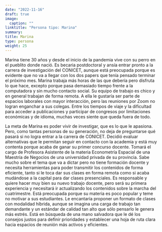 ```yaml
---
date: "2022-11-16"
draft: true
image:
  caption: ""
linktitle: "Persona tipo: Marina"
summary: 
title: Marina
type: persona
weight: 25
---
```


Marina tiene 30 años y desde el inicio de la pandemia vive con su perro en el pueblito donde nació. Es becaria postdoctoral y ansía entrar pronto a la carrera de investigación del CONICET, aunque está preocupada porque es evidente que no va a llegar con los dos papers que tenía pensado terminar el próximo mes. Marina trabaja más horas de las que debería pero disfruta lo que hace, excepto porque pasa demasiado tiempo frente a la computadora y sin mucho contacto social. Su equipo de trabajo es chico y en general trabajan de forma remota. A ella le gustaría ser parte de espacios laborales con mayor interacción, pero las reuniones por Zoom no logran enganchar a sus colegas. Entre los tiempos de viaje y la dificultad para acceder a publicaciones y participar de congresos por limitaciones económicas y de idioma, muchas veces siente que queda fuera de todo.

La meta de Marina es poder vivir de investigar, que es lo que le apasiona. Pero, como tantas personas de su generación, no deja de preguntarse qué pasará si no logra entrar a la carrera de CONICET. Decidió evaluar alternativas que le permitan seguir en contacto con la academia y está muy contenta porque acaba de ganar su primer concurso docente. Tomará el cargo de Profesora Asistente de la materia Econometría Espacial de una Maestría de Negocios de una universidad privada de su provincia. Sabe mucho sobre el tema que va a dictar pero no tiene formación docente y necesita herramientas para poder transmitir los contenidos de forma eficiente, tanto si le toca dar sus clases en forma remota como si acaba mudándose a la capital para dar clases presenciales. Es responsable y quiere hacer muy bien su nuevo trabajo docente, pero será su primera experiencia y necesitará ir actualizando los contenidos sobre la marcha del cuatrimestre. Está preocupada porque su materia es poco popular y teme no motivar a sus estudiantes. Le encantaría proponer un formato de clases con modalidad híbrida, aunque se imagina una carga de trabajo tan demandante y un estándar de calidad tan alto que sólo pensarlo le genera más estrés. Está en búsqueda de una mano salvadora que le dé los consejos justos para definir prioridades y establecer una hoja de ruta clara hacia espacios de reunión más activos y eficientes.
